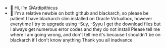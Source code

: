 - 👋 Hi, I’m @Ardipithicus
- 👀 I'm a relative newbie on both github and blackarch, so please be patient
I have blackarch slim installed on Oracle Virtualbox, however everytime I try to upgrade using -Suy, -Syyu I get the download files but I always get numerous error codes and they do not install
Please tell me where I am going wrong, and don't tell me it's because I shouldn't be on blackarch if I don't know anything
Thank you all inadvance
